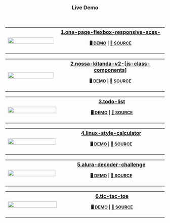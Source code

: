 <h3 align="center">

__Live Demo__

<br></h3>
<table>
<tr>
    <th width=350>
        <a href="https://hugojhonathan.github.io/projetos-de-treino/1.one-page-flexbox-responsive-scss-">
            <img src=https://hugojhonathan.github.io/projetos-de-treino/1.one-page-flexbox-responsive-scss-/preview.png width=100%  height=auto>
        </a>
    </th>

<th width=700 valign=center align=left>
  
<div align="center">
<a href="./1.one-page-flexbox-responsive-scss-">1.one-page-flexbox-responsive-scss-</a>

<sub> __[🖥️ DEMO](https://hugojhonathan.github.io/projetos-de-treino/1.one-page-flexbox-responsive-scss-)__ | __[📂 SOURCE](./1.one-page-flexbox-responsive-scss-)__ </sub>     
</div>
  
</th>

</tr>
</table>

<table>
<tr>
    <th width=350>
        <a href="https://hugojhonathan.github.io/projetos-de-treino/2.nossa-kitanda-v2-[js-class-components]">
            <img src=https://hugojhonathan.github.io/projetos-de-treino/2.nossa-kitanda-v2-[js-class-components]/preview.png width=100%  height=auto>
        </a>
    </th>

<th width=700 valign=center align=left>
  
<div align="center">
<a href="./2.nossa-kitanda-v2-[js-class-components]">2.nossa-kitanda-v2-[js-class-components]</a>

<sub> __[🖥️ DEMO](https://hugojhonathan.github.io/projetos-de-treino/2.nossa-kitanda-v2-[js-class-components])__ | __[📂 SOURCE](./2.nossa-kitanda-v2-[js-class-components])__ </sub>     
</div>
  
</th>

</tr>
</table>

<table>
<tr>
    <th width=350>
        <a href="https://hugojhonathan.github.io/projetos-de-treino/3.todo-list">
            <img src=https://hugojhonathan.github.io/projetos-de-treino/3.todo-list/preview.png width=100%  height=auto>
        </a>
    </th>

<th width=700 valign=center align=left>
  
<div align="center">
<a href="./3.todo-list">3.todo-list</a>

<sub> __[🖥️ DEMO](https://hugojhonathan.github.io/projetos-de-treino/3.todo-list)__ | __[📂 SOURCE](./3.todo-list)__ </sub>     
</div>
  
</th>

</tr>
</table>

<table>
<tr>
    <th width=350>
        <a href="https://hugojhonathan.github.io/projetos-de-treino/4.linux-style-calculator">
            <img src=https://hugojhonathan.github.io/projetos-de-treino/4.linux-style-calculator/preview.png width=100%  height=auto>
        </a>
    </th>

<th width=700 valign=center align=left>
  
<div align="center">
<a href="./4.linux-style-calculator">4.linux-style-calculator</a>

<sub> __[🖥️ DEMO](https://hugojhonathan.github.io/projetos-de-treino/4.linux-style-calculator)__ | __[📂 SOURCE](https://github.com/HugoJhonathan/linux-style-calculator.git)__ </sub>     
</div>
  
</th>

</tr>
</table>

<table>
<tr>
    <th width=350>
        <a href="https://hugojhonathan.github.io/projetos-de-treino/5.alura-decoder-challenge">
            <img src=https://hugojhonathan.github.io/projetos-de-treino/5.alura-decoder-challenge/preview.png width=100%  height=auto>
        </a>
    </th>

<th width=700 valign=center align=left>
  
<div align="center">
<a href="./5.alura-decoder-challenge">5.alura-decoder-challenge</a>

<sub> __[🖥️ DEMO](https://hugojhonathan.github.io/projetos-de-treino/5.alura-decoder-challenge)__ | __[📂 SOURCE](https://github.com/HugoJhonathan/Challenge-Oracle-ONE.git)__ </sub>     
</div>
  
</th>

</tr>
</table>

<table>
<tr>
    <th width=350>
        <a href="https://hugojhonathan.github.io/projetos-de-treino/6.tic-tac-toe">
            <img src=https://hugojhonathan.github.io/projetos-de-treino/6.tic-tac-toe/preview.png width=100%  height=auto>
        </a>
    </th>

<th width=700 valign=center align=left>
  
<div align="center">
<a href="./6.tic-tac-toe">6.tic-tac-toe</a>

<sub> __[🖥️ DEMO](https://hugojhonathan.github.io/projetos-de-treino/6.tic-tac-toe)__ | __[📂 SOURCE](./6.tic-tac-toe)__ </sub>     
</div>
  
</th>

</tr>
</table>
